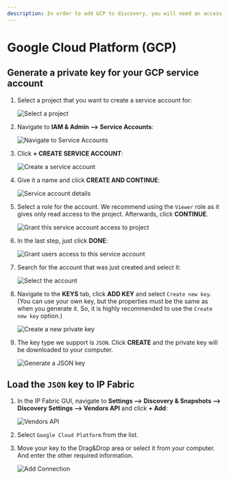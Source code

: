 ```yaml
---
description: In order to add GCP to discovery, you will need an access to private key for your GCP service account.
---
```


# Google Cloud Platform (GCP)

## Generate a private key for your GCP service account

1. Select a project that you want to create a service account for:

   ![Select a project](gcp/selectAProject.png)

2. Navigate to **IAM & Admin --> Service Accounts**:

   ![Navigate to Service Accounts](gcp/gcpSideBarServiceAccount.png)

3. Click **+ CREATE SERVICE ACCOUNT**:

   ![Create a service account](gcp/createAServiceAccount.png)

4. Give it a name and click **CREATE AND CONTINUE**:

   ![Service account details](gcp/giveAServiceAccountName.png)

5. Select a role for the account. We recommend using the `Viewer` role as it
   gives only read access to the project. Afterwards, click **CONTINUE**.

   ![Grant this service account access to project](gcp/selectAViewRole.png)

6. In the last step, just click **DONE**:

   ![Grant users access to this service account](gcp/finishAccountCreation.png)

7. Search for the account that was just created and select it:

   ![Select the account](gcp/selectTheCreateAccount.png)

8. Navigate to the **KEYS** tab, click **ADD KEY** and select `Create new key`.
   (You can use your own key, but the properties must be the same as when you
   generate it. So, it is highly recommended to use the `Create new key` option.)

   ![Create a new private key](gcp/selectToCreateANewKey.png)

9. The key type we support is `JSON`. Click **CREATE** and the private key will
   be downloaded to your computer.

   ![Generate a JSON key](gcp/selectJsonKey.png)

## Load the `JSON` key to IP Fabric

1. In the IP Fabric GUI, navigate to **Settings --> Discovery & Snapshots -->
   Discovery Settings --> Vendors API** and click **+ Add**:

   ![Vendors API](gcp/addingNewVendor.png)

2. Select `Google Cloud Platform` from the list.

3. Move your key to the Drag&Drop area or select it from your computer. And
   enter the other required information.

   ![Add Connection](gcp/loadingKeyFile.png)
